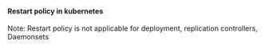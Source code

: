 #### Restart policy in kubernetes



Note: Restart policy is not applicable for deployment, replication controllers, Daemonsets